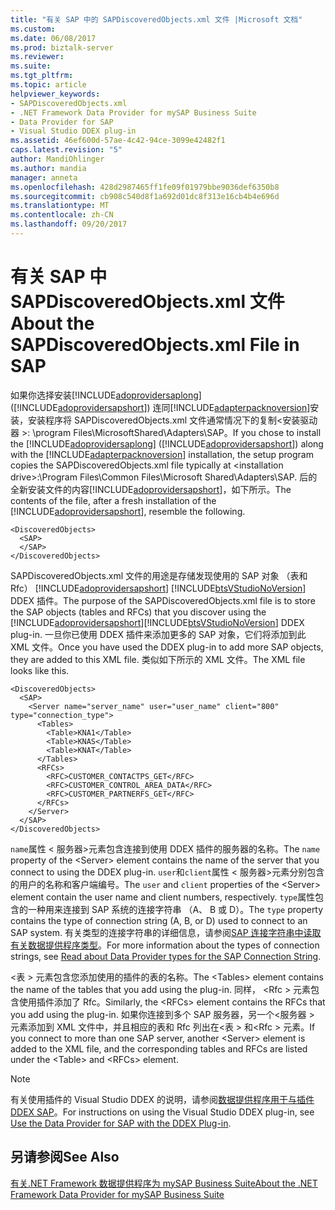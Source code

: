 ```yaml
---
title: "有关 SAP 中的 SAPDiscoveredObjects.xml 文件 |Microsoft 文档"
ms.custom: 
ms.date: 06/08/2017
ms.prod: biztalk-server
ms.reviewer: 
ms.suite: 
ms.tgt_pltfrm: 
ms.topic: article
helpviewer_keywords:
- SAPDiscoveredObjects.xml
- .NET Framework Data Provider for mySAP Business Suite
- Data Provider for SAP
- Visual Studio DDEX plug-in
ms.assetid: 46ef600d-57ae-4c42-94ce-3099e42482f1
caps.latest.revision: "5"
author: MandiOhlinger
ms.author: mandia
manager: anneta
ms.openlocfilehash: 428d2987465ff1fe09f01979bbe9036def6350b8
ms.sourcegitcommit: cb908c540d8f1a692d01dc8f313e16cb4b4e696d
ms.translationtype: MT
ms.contentlocale: zh-CN
ms.lasthandoff: 09/20/2017
---
```

# <a name="about-the-sapdiscoveredobjectsxml-file-in-sap"></a><span data-ttu-id="d82db-102">有关 SAP 中 SAPDiscoveredObjects.xml 文件</span><span class="sxs-lookup"><span data-stu-id="d82db-102">About the SAPDiscoveredObjects.xml File in SAP</span></span>
<span data-ttu-id="d82db-103">如果你选择安装[!INCLUDE[adoprovidersaplong](../../includes/adoprovidersaplong-md.md)]([!INCLUDE[adoprovidersapshort](../../includes/adoprovidersapshort-md.md)]) 连同[!INCLUDE[adapterpacknoversion](../../includes/adapterpacknoversion-md.md)]安装，安装程序将 SAPDiscoveredObjects.xml 文件通常情况下的复制\<安装驱动器 >: \program Files\MicrosoftShared\Adapters\SAP。</span><span class="sxs-lookup"><span data-stu-id="d82db-103">If you chose to install the [!INCLUDE[adoprovidersaplong](../../includes/adoprovidersaplong-md.md)] ([!INCLUDE[adoprovidersapshort](../../includes/adoprovidersapshort-md.md)]) along with the [!INCLUDE[adapterpacknoversion](../../includes/adapterpacknoversion-md.md)] installation, the setup program copies the SAPDiscoveredObjects.xml file typically at \<installation drive>:\Program Files\Common Files\Microsoft Shared\Adapters\SAP.</span></span> <span data-ttu-id="d82db-104">后的全新安装文件的内容[!INCLUDE[adoprovidersapshort](../../includes/adoprovidersapshort-md.md)]，如下所示。</span><span class="sxs-lookup"><span data-stu-id="d82db-104">The contents of the file, after a fresh installation of the [!INCLUDE[adoprovidersapshort](../../includes/adoprovidersapshort-md.md)], resemble the following.</span></span>  
  
```  
<DiscoveredObjects>  
  <SAP>  
  </SAP>  
</DiscoveredObjects>  
```  
  
 <span data-ttu-id="d82db-105">SAPDiscoveredObjects.xml 文件的用途是存储发现使用的 SAP 对象 （表和 Rfc） [!INCLUDE[adoprovidersapshort](../../includes/adoprovidersapshort-md.md)] [!INCLUDE[btsVStudioNoVersion](../../includes/btsvstudionoversion-md.md)] DDEX 插件。</span><span class="sxs-lookup"><span data-stu-id="d82db-105">The purpose of the SAPDiscoveredObjects.xml file is to store the SAP objects (tables and RFCs) that you discover using the [!INCLUDE[adoprovidersapshort](../../includes/adoprovidersapshort-md.md)][!INCLUDE[btsVStudioNoVersion](../../includes/btsvstudionoversion-md.md)] DDEX plug-in.</span></span> <span data-ttu-id="d82db-106">一旦你已使用 DDEX 插件来添加更多的 SAP 对象，它们将添加到此 XML 文件。</span><span class="sxs-lookup"><span data-stu-id="d82db-106">Once you have used the DDEX plug-in to add more SAP objects, they are added to this XML file.</span></span> <span data-ttu-id="d82db-107">类似如下所示的 XML 文件。</span><span class="sxs-lookup"><span data-stu-id="d82db-107">The XML file looks like this.</span></span>  
  
```  
<DiscoveredObjects>  
  <SAP>  
    <Server name="server_name" user="user_name" client="800" type="connection_type">  
      <Tables>  
        <Table>KNA1</Table>  
        <Table>KNAS</Table>  
        <Table>KNAT</Table>  
      </Tables>  
      <RFCs>  
        <RFC>CUSTOMER_CONTACTPS_GET</RFC>  
        <RFC>CUSTOMER_CONTROL_AREA_DATA</RFC>  
        <RFC>CUSTOMER_PARTNERFS_GET</RFC>  
      </RFCs>  
    </Server>  
  </SAP>  
</DiscoveredObjects>  
```  
  
 <span data-ttu-id="d82db-108">`name`属性 < 服务器\>元素包含连接到使用 DDEX 插件的服务器的名称。</span><span class="sxs-lookup"><span data-stu-id="d82db-108">The `name` property of the <Server\> element contains the name of the server that you connect to using the DDEX plug-in.</span></span> <span data-ttu-id="d82db-109">`user`和`client`属性 < 服务器\>元素分别包含的用户的名称和客户端编号。</span><span class="sxs-lookup"><span data-stu-id="d82db-109">The `user` and `client` properties of the <Server\> element contain the user name and client numbers, respectively.</span></span> <span data-ttu-id="d82db-110">`type`属性包含的一种用来连接到 SAP 系统的连接字符串 （A、 B 或 D）。</span><span class="sxs-lookup"><span data-stu-id="d82db-110">The `type` property contains the type of connection string (A, B, or D) used to connect to an SAP system.</span></span> <span data-ttu-id="d82db-111">有关类型的连接字符串的详细信息，请参阅[SAP 连接字符串中读取有关数据提供程序类型](../../adapters-and-accelerators/adapter-sap/read-about-data-provider-types-for-the-sap-connection-string.md)。</span><span class="sxs-lookup"><span data-stu-id="d82db-111">For more information about the types of connection strings, see [Read about Data Provider types for the SAP Connection String](../../adapters-and-accelerators/adapter-sap/read-about-data-provider-types-for-the-sap-connection-string.md).</span></span>  
  
 <span data-ttu-id="d82db-112">\<表 > 元素包含您添加使用的插件的表的名称。</span><span class="sxs-lookup"><span data-stu-id="d82db-112">The \<Tables> element contains the name of the tables that you add using the plug-in.</span></span> <span data-ttu-id="d82db-113">同样， \<Rfc > 元素包含使用插件添加了 Rfc。</span><span class="sxs-lookup"><span data-stu-id="d82db-113">Similarly, the \<RFCs> element contains the RFCs that you add using the plug-in.</span></span> <span data-ttu-id="d82db-114">如果你连接到多个 SAP 服务器，另一个\<服务器 > 元素添加到 XML 文件中，并且相应的表和 Rfc 列出在\<表 > 和\<Rfc > 元素。</span><span class="sxs-lookup"><span data-stu-id="d82db-114">If you connect to more than one SAP server, another \<Server> element is added to the XML file, and the corresponding tables and RFCs are listed under the \<Table> and \<RFCs> element.</span></span>  
  
> [!NOTE]
>  <span data-ttu-id="d82db-115">有关使用插件的 Visual Studio DDEX 的说明，请参阅[数据提供程序用于与插件 DDEX SAP](../../adapters-and-accelerators/adapter-sap/use-the-data-provider-for-sap-with-the-ddex-plug-in.md)。</span><span class="sxs-lookup"><span data-stu-id="d82db-115">For instructions on using the Visual Studio DDEX plug-in, see [Use the Data Provider for SAP with the DDEX Plug-in](../../adapters-and-accelerators/adapter-sap/use-the-data-provider-for-sap-with-the-ddex-plug-in.md).</span></span>  
  
## <a name="see-also"></a><span data-ttu-id="d82db-116">另请参阅</span><span class="sxs-lookup"><span data-stu-id="d82db-116">See Also</span></span>  
 [<span data-ttu-id="d82db-117">有关.NET Framework 数据提供程序为 mySAP Business Suite</span><span class="sxs-lookup"><span data-stu-id="d82db-117">About the .NET Framework Data Provider for mySAP Business Suite</span></span>](../../adapters-and-accelerators/adapter-sap/about-the-net-framework-data-provider-for-mysap-business-suite.md)